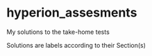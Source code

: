 # hyperion_assesments
My solutions to the take-home tests

Solutions are labels according to their Section(s)
